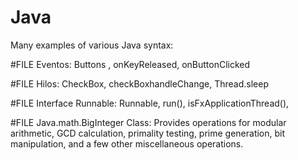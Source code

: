 # Java
Many examples of various Java syntax:

#FILE Eventos:
Buttons , onKeyReleased, onButtonClicked

#FILE Hilos:
CheckBox, checkBoxhandleChange,  Thread.sleep

#FILE Interface Runnable:
Runnable, run(), isFxApplicationThread(), 

#FILE Java.math.BigInteger Class:
Provides operations for modular arithmetic, GCD calculation, primality testing, prime generation, bit manipulation, and a few other miscellaneous operations.

